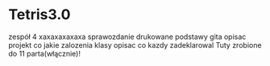 # Tetris3.0
zespół 4
xaxaxaxaxaxa
sprawozdanie drukowane 
podstawy gita
opisac projekt
co jakie zalozenia
klasy
opisac co kazdy zadeklarowal
Tuty zrobione do 11 parta(włącznie)!
